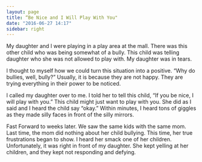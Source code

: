 ```yaml
---
layout: page
title: “Be Nice and I Will Play With You"
date: "2016-06-27 14:17"
sidebar: right
---
```

My daughter and I were playing in a play area at the mall. There was this other child who was being somewhat of a bully. This child was telling daughter who she was not allowed to play with. My daughter was in tears.

I thought to myself how we could turn this situation into a positive. “Why do bullies, well, bully?” Usually, it is because they are not happy. They are trying everything in their power to be noticed.

I called my daughter over to me. I told her to tell this child, “If you be nice, I will play with you.”  This child might just want to play with you.
She did as I said and I heard the child say “okay.” Within minutes, I heard tons of giggles as they made silly faces in front of the silly mirrors.

Fast Forward to weeks later.  We saw the same kids with the same mom.  Last time, the mom did nothing about her child bullying. This time, her true frustrations began to show. I heard her smack one of her children. Unfortunately, it was right in front of my daughter.  She kept yelling at her children, and they kept not responding and defying.

